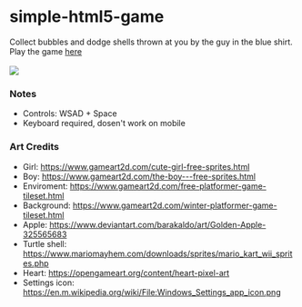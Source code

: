 # simple-html5-game
Collect bubbles and dodge shells thrown at you by the guy in the blue shirt.
<br>Play the game [here](http://pop.markstuff.net/)
<br>
<br>
![](https://i.ibb.co/C6JjX73/2021-03-18-22-38-53.png)

### Notes
 * Controls: WSAD + Space
 * Keyboard required, dosen't work on mobile
 
### Art Credits
  * Girl: https://www.gameart2d.com/cute-girl-free-sprites.html
  * Boy: https://www.gameart2d.com/the-boy---free-sprites.html
  * Enviroment: https://www.gameart2d.com/free-platformer-game-tileset.html
  * Background: https://www.gameart2d.com/winter-platformer-game-tileset.html
  * Apple: https://www.deviantart.com/barakaldo/art/Golden-Apple-325565683
  * Turtle shell: https://www.mariomayhem.com/downloads/sprites/mario_kart_wii_sprites.php
  * Heart: https://opengameart.org/content/heart-pixel-art
  * Settings icon: https://en.m.wikipedia.org/wiki/File:Windows_Settings_app_icon.png
